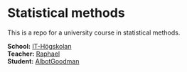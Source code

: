 # Statistical methods

This is a repo for a university course in statistical methods.  

**School:** [IT-Högskolan](https://www.iths.se/)  
**Teacher:** [Raphael](https://github.com/pr0fez)  
**Student:** [AlbotGoodman](https://github.com/AlbotGoodman)  